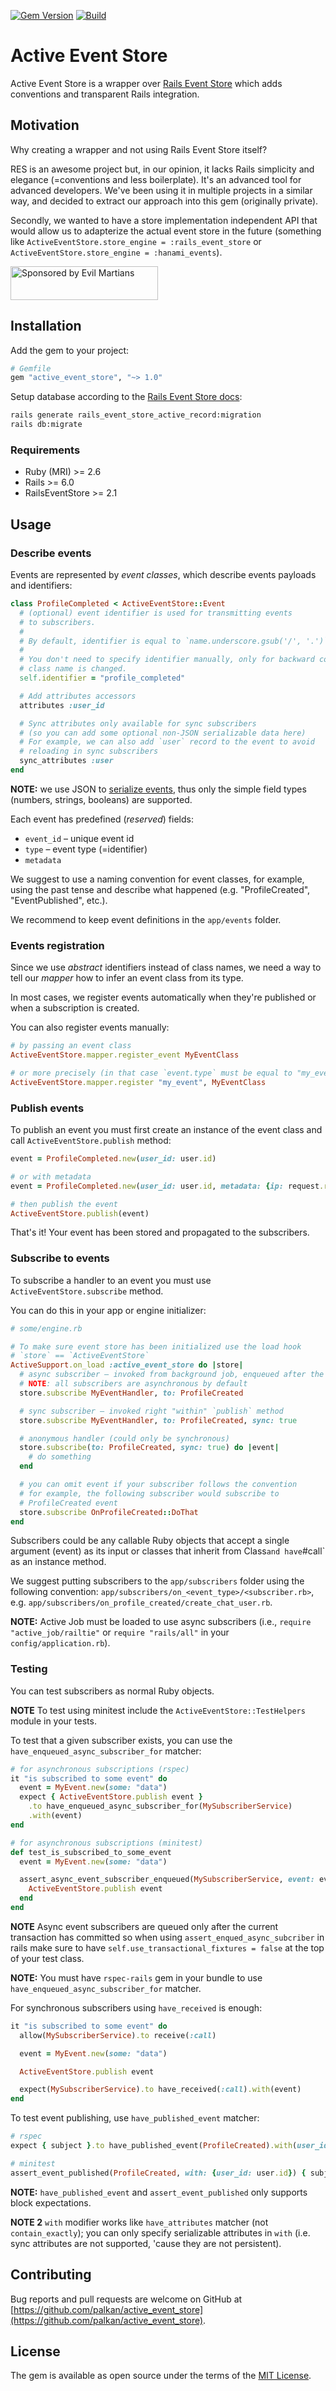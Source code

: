 [![Gem Version](https://badge.fury.io/rb/active_event_store.svg)](https://rubygems.org/gems/active_event_store) [![Build](https://github.com/palkan/active_event_store/workflows/Build/badge.svg)](https://github.com/palkan/active_event_store/actions)

# Active Event Store

Active Event Store is a wrapper over [Rails Event Store](https://railseventstore.org/) which adds conventions and transparent Rails integration.

## Motivation

Why creating a wrapper and not using Rails Event Store itself?

RES is an awesome project but, in our opinion, it lacks Rails simplicity and elegance (=conventions and less boilerplate). It's an advanced tool for advanced developers. We've been using it in multiple projects in a similar way, and decided to extract our approach into this gem (originally private).

Secondly, we wanted to have a store implementation independent API that would allow us to adapterize the actual event store in the future (something like `ActiveEventStore.store_engine = :rails_event_store` or `ActiveEventStore.store_engine = :hanami_events`).

<a href="https://evilmartians.com/?utm_source=active_event_store">
<img src="https://evilmartians.com/badges/sponsored-by-evil-martians.svg" alt="Sponsored by Evil Martians" width="236" height="54"></a>

## Installation

Add the gem to your project:

```ruby
# Gemfile
gem "active_event_store", "~> 1.0"
```

Setup database according to the [Rails Event Store docs](https://railseventstore.org/docs/install/#setup-data-model):

```sh
rails generate rails_event_store_active_record:migration
rails db:migrate
```

### Requirements

- Ruby (MRI) >= 2.6
- Rails >= 6.0
- RailsEventStore >= 2.1

## Usage

### Describe events

Events are represented by _event classes_, which describe events payloads and identifiers:

```ruby
class ProfileCompleted < ActiveEventStore::Event
  # (optional) event identifier is used for transmitting events
  # to subscribers.
  #
  # By default, identifier is equal to `name.underscore.gsub('/', '.')`.
  #
  # You don't need to specify identifier manually, only for backward compatibility when
  # class name is changed.
  self.identifier = "profile_completed"

  # Add attributes accessors
  attributes :user_id

  # Sync attributes only available for sync subscribers
  # (so you can add some optional non-JSON serializable data here)
  # For example, we can also add `user` record to the event to avoid
  # reloading in sync subscribers
  sync_attributes :user
end
```

**NOTE:** we use JSON to [serialize events](https://railseventstore.org/docs/mapping_serialization/), thus only the simple field types (numbers, strings, booleans) are supported.

Each event has predefined (_reserved_) fields:

- `event_id` – unique event id
- `type` – event type (=identifier)
- `metadata`

We suggest to use a naming convention for event classes, for example, using the past tense and describe what happened (e.g. "ProfileCreated", "EventPublished", etc.).

We recommend to keep event definitions in the `app/events` folder.

### Events registration

Since we use _abstract_ identifiers instead of class names, we need a way to tell our _mapper_ how to infer an event class from its type.

In most cases, we register events automatically when they're published or when a subscription is created.

You can also register events manually:

```ruby
# by passing an event class
ActiveEventStore.mapper.register_event MyEventClass

# or more precisely (in that case `event.type` must be equal to "my_event")
ActiveEventStore.mapper.register "my_event", MyEventClass
```

### Publish events

To publish an event you must first create an instance of the event class and call `ActiveEventStore.publish` method:

```ruby
event = ProfileCompleted.new(user_id: user.id)

# or with metadata
event = ProfileCompleted.new(user_id: user.id, metadata: {ip: request.remote_ip})

# then publish the event
ActiveEventStore.publish(event)
```

That's it! Your event has been stored and propagated to the subscribers.

### Subscribe to events

To subscribe a handler to an event you must use `ActiveEventStore.subscribe` method.

You can do this in your app or engine initializer:

```ruby
# some/engine.rb

# To make sure event store has been initialized use the load hook
# `store` == `ActiveEventStore`
ActiveSupport.on_load :active_event_store do |store|
  # async subscriber – invoked from background job, enqueued after the current transaction commits
  # NOTE: all subscribers are asynchronous by default
  store.subscribe MyEventHandler, to: ProfileCreated

  # sync subscriber – invoked right "within" `publish` method
  store.subscribe MyEventHandler, to: ProfileCreated, sync: true

  # anonymous handler (could only be synchronous)
  store.subscribe(to: ProfileCreated, sync: true) do |event|
    # do something
  end

  # you can omit event if your subscriber follows the convention
  # for example, the following subscriber would subscribe to
  # ProfileCreated event
  store.subscribe OnProfileCreated::DoThat
end
```

Subscribers could be any callable Ruby objects that accept a single argument (event) as its input or classes that inherit from Class` and have `#call` as an instance method.

We suggest putting subscribers to the `app/subscribers` folder using the following convention: `app/subscribers/on_<event_type>/<subscriber.rb>`, e.g. `app/subscribers/on_profile_created/create_chat_user.rb`.

**NOTE:** Active Job must be loaded to use async subscribers (i.e., `require "active_job/railtie"` or `require "rails/all"` in your `config/application.rb`).

### Testing

You can test subscribers as normal Ruby objects.

**NOTE** To test using minitest include the `ActiveEventStore::TestHelpers` module in your tests.

To test that a given subscriber exists, you can use the `have_enqueued_async_subscriber_for` matcher:

```ruby
# for asynchronous subscriptions (rspec)
it "is subscribed to some event" do
  event = MyEvent.new(some: "data")
  expect { ActiveEventStore.publish event }
    .to have_enqueued_async_subscriber_for(MySubscriberService)
    .with(event)
end

# for asynchronous subscriptions (minitest)
def test_is_subscribed_to_some_event
  event = MyEvent.new(some: "data")

  assert_async_event_subscriber_enqueued(MySubscriberService, event: event) do
    ActiveEventStore.publish event
  end
end
```

**NOTE** Async event subscribers are queued only after the current transaction has committed so when using `assert_enqued_async_subcriber` in rails
make sure to have `self.use_transactional_fixtures = false` at the top of your test class.

**NOTE:** You must have `rspec-rails` gem in your bundle to use `have_enqueued_async_subscriber_for` matcher.

For synchronous subscribers using `have_received` is enough:

```ruby
it "is subscribed to some event" do
  allow(MySubscriberService).to receive(:call)

  event = MyEvent.new(some: "data")

  ActiveEventStore.publish event

  expect(MySubscriberService).to have_received(:call).with(event)
end
```

To test event publishing, use `have_published_event` matcher:

```ruby
# rspec
expect { subject }.to have_published_event(ProfileCreated).with(user_id: user.id)

# minitest
assert_event_published(ProfileCreated, with: {user_id: user.id}) { subject }
```

**NOTE:** `have_published_event` and `assert_event_published` only supports block expectations.

**NOTE 2** `with` modifier works like `have_attributes` matcher (not `contain_exactly`); you can only specify serializable attributes in `with` (i.e. sync attributes are not supported, 'cause they are not persistent).

## Contributing

Bug reports and pull requests are welcome on GitHub at [https://github.com/palkan/active_event_store](https://github.com/palkan/active_event_store).

## License

The gem is available as open source under the terms of the [MIT License](http://opensource.org/licenses/MIT).
